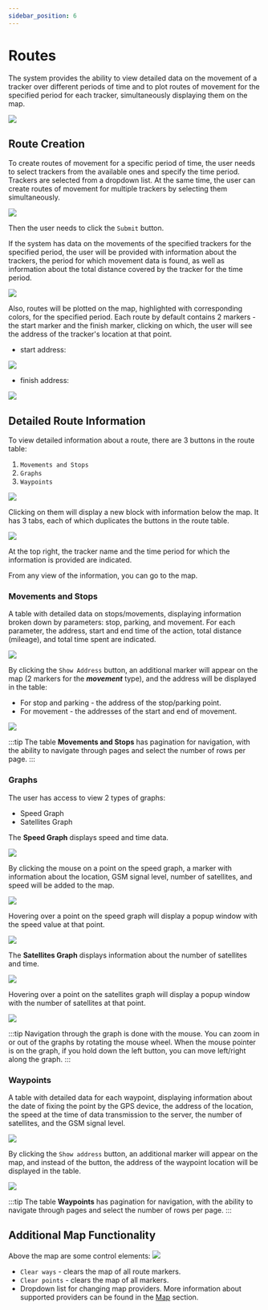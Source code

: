 ```yaml
---
sidebar_position: 6
---
```


# Routes
The system provides the ability to view detailed data on the movement of a tracker over different periods of time and to plot routes of movement for the specified period for each tracker, simultaneously displaying them on the map.

![](./imgs/routes-en.png)

## Route Creation
To create routes of movement for a specific period of time, the user needs to select trackers from the available ones and specify the time period. Trackers are selected from a dropdown list. At the same time, the user can create routes of movement for multiple trackers by selecting them simultaneously.

![](./imgs/routes-create-en.png)

Then the user needs to click the `Submit` button.

If the system has data on the movements of the specified trackers for the specified period, the user will be provided with information about the trackers, the period for which movement data is found, as well as information about the total distance covered by the tracker for the time period.

![](./imgs/routes-sumbit-en.png)

Also, routes will be plotted on the map, highlighted with corresponding colors, for the specified period. Each route by default contains 2 markers - the start marker and the finish marker, clicking on which, the user will see the address of the tracker's location at that point.
- start address:

![](./imgs/start-marker-en.png)
- finish address:

![](./imgs/end-marker-en.png)

## Detailed Route Information

To view detailed information about a route, there are 3 buttons in the route table:
1. `Movements and Stops`
2. `Graphs`
3. `Waypoints`

![](./imgs/route-buttons-en.png)

Clicking on them will display a new block with information below the map.
It has 3 tabs, each of which duplicates the buttons in the route table.

![](./imgs/routes-details-common-en.png)

At the top right, the tracker name and the time period for which the information is provided are indicated.

From any view of the information, you can go to the map.

### Movements and Stops

A table with detailed data on stops/movements, displaying information broken down by parameters: stop, parking, and movement. For each parameter, the address, start and end time of the action, total distance (mileage), and total time spent are indicated.

![](./imgs/movement-en.png)

By clicking the `Show Address` button, an additional marker will appear on the map (2 markers for the ***movement*** type), and the address will be displayed in the table:
- For stop and parking - the address of the stop/parking point.
- For movement - the addresses of the start and end of movement.

![](./imgs/movement-adres-en.png)

:::tip
The table **Movements and Stops** has pagination for navigation, with the ability to navigate through pages and select the number of rows per page.
:::

### Graphs

The user has access to view 2 types of graphs:
- Speed Graph
- Satellites Graph

The **Speed Graph** displays speed and time data.

![](./imgs/graph-en.png)

By clicking the mouse on a point on the speed graph, a marker with information about the location, GSM signal level, number of satellites, and speed will be added to the map.

![](./imgs/graphs-popup-map-en.png)

Hovering over a point on the speed graph will display a popup window with the speed value at that point.

![](./imgs/speed-cursor-en.png)


The **Satellites Graph** displays information about the number of satellites and time.

![](./imgs/graph-sat-en.png)

Hovering over a point on the satellites graph will display a popup window with the number of satellites at that point.

![](./imgs/graphs-sat-popup-en.png)

:::tip
Navigation through the graph is done with the mouse. You can zoom in or out of the graphs by rotating the mouse wheel. When the mouse pointer is on the graph, if you hold down the left button, you can move left/right along the graph.
:::

### Waypoints

A table with detailed data for each waypoint, displaying information about the date of fixing the point by the GPS device, the address of the location, the speed at the time of data transmission to the server, the number of satellites, and the GSM signal level.

![](./imgs/waypoints-en.png)

By clicking the `Show address` button, an additional marker will appear on the map, and instead of the button, the address of the waypoint location will be displayed in the table.

![](./imgs/waypoint-address.png)

:::tip
The table **Waypoints** has pagination for navigation, with the ability to navigate through pages and select the number of rows per page.
:::

## Additional Map Functionality
Above the map are some control elements:
![](./imgs/map-controls-routes-en.png)

- `Clear ways` - clears the map of all route markers.
- `Clear points` - clears the map of all markers.
- Dropdown list for changing map providers. More information about supported providers can be found in the [Map](/trackers/map) section.
